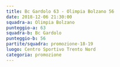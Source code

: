 ```yaml
---
title: Bc Gardolo 63 - Olimpia Bolzano 56
date: 2018-12-06 21:30:00
squadra-a: Olimpia Bolzano
punteggio-a: 63
squadra-b: Bc Gardolo
punteggio-b: 56
partite/squadra: promozione-18-19
luogo: Centro Sportivo Trento Nord
categoria: promozione
---
```

